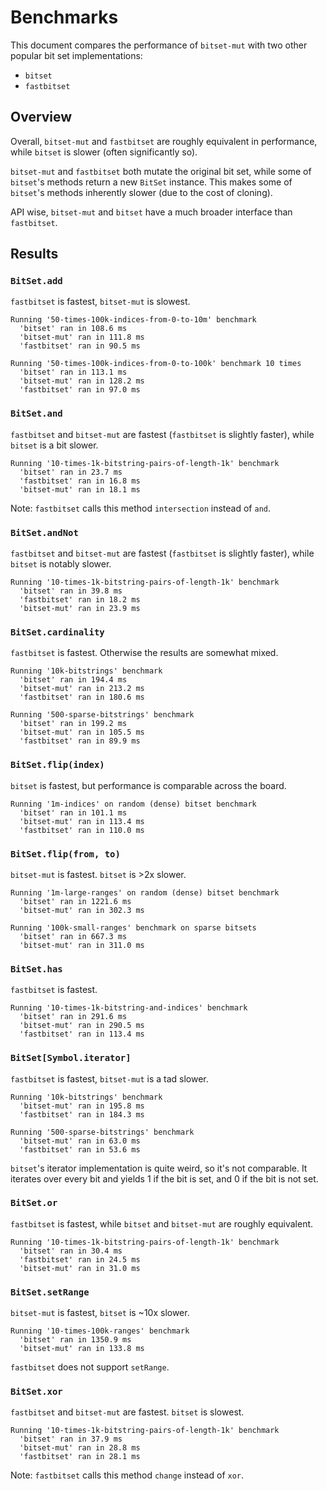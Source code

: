 # Benchmarks

This document compares the performance of `bitset-mut` with two other popular bit set implementations:

 * `bitset`
 * `fastbitset`

 ## Overview

Overall, `bitset-mut` and `fastbitset` are roughly equivalent in performance, while `bitset` is slower (often significantly so).

`bitset-mut` and `fastbitset` both mutate the original bit set, while some of `bitset`'s methods return a new `BitSet` instance. This makes some of `bitset`'s methods inherently slower (due to the cost of cloning).

API wise, `bitset-mut` and `bitset` have a much broader interface than `fastbitset`.

## Results

### `BitSet.add`

`fastbitset` is fastest, `bitset-mut` is slowest.

```
Running '50-times-100k-indices-from-0-to-10m' benchmark
  'bitset' ran in 108.6 ms
  'bitset-mut' ran in 111.8 ms
  'fastbitset' ran in 90.5 ms

Running '50-times-100k-indices-from-0-to-100k' benchmark 10 times
  'bitset' ran in 113.1 ms
  'bitset-mut' ran in 128.2 ms
  'fastbitset' ran in 97.0 ms
```

### `BitSet.and`

`fastbitset` and `bitset-mut` are fastest (`fastbitset` is slightly faster), while `bitset` is a bit slower.

```
Running '10-times-1k-bitstring-pairs-of-length-1k' benchmark
  'bitset' ran in 23.7 ms
  'fastbitset' ran in 16.8 ms
  'bitset-mut' ran in 18.1 ms
```

Note: `fastbitset` calls this method `intersection` instead of `and`.

### `BitSet.andNot`

`fastbitset` and `bitset-mut` are fastest (`fastbitset` is slightly faster), while `bitset` is notably slower.

```
Running '10-times-1k-bitstring-pairs-of-length-1k' benchmark
  'bitset' ran in 39.8 ms
  'fastbitset' ran in 18.2 ms
  'bitset-mut' ran in 23.9 ms
```

### `BitSet.cardinality`

`fastbitset` is fastest. Otherwise the results are somewhat mixed.

```
Running '10k-bitstrings' benchmark
  'bitset' ran in 194.4 ms
  'bitset-mut' ran in 213.2 ms
  'fastbitset' ran in 180.6 ms

Running '500-sparse-bitstrings' benchmark
  'bitset' ran in 199.2 ms
  'bitset-mut' ran in 105.5 ms
  'fastbitset' ran in 89.9 ms
```

### `BitSet.flip(index)`

`bitset` is fastest, but performance is comparable across the board.

```
Running '1m-indices' on random (dense) bitset benchmark
  'bitset' ran in 101.1 ms
  'bitset-mut' ran in 113.4 ms
  'fastbitset' ran in 110.0 ms
```

### `BitSet.flip(from, to)`

`bitset-mut` is fastest. `bitset` is >2x slower.

```
Running '1m-large-ranges' on random (dense) bitset benchmark
  'bitset' ran in 1221.6 ms
  'bitset-mut' ran in 302.3 ms

Running '100k-small-ranges' benchmark on sparse bitsets
  'bitset' ran in 667.3 ms
  'bitset-mut' ran in 311.0 ms
```

### `BitSet.has`

`fastbitset` is fastest.

```
Running '10-times-1k-bitstring-and-indices' benchmark
  'bitset' ran in 291.6 ms
  'bitset-mut' ran in 290.5 ms
  'fastbitset' ran in 113.4 ms
```

### `BitSet[Symbol.iterator]`

`fastbitset` is fastest, `bitset-mut` is a tad slower.

```
Running '10k-bitstrings' benchmark
  'bitset-mut' ran in 195.8 ms
  'fastbitset' ran in 184.3 ms

Running '500-sparse-bitstrings' benchmark
  'bitset-mut' ran in 63.0 ms
  'fastbitset' ran in 53.6 ms
```

`bitset`'s iterator implementation is quite weird, so it's not comparable. It iterates over every bit and yields 1 if the bit is set, and 0 if the bit is not set.

### `BitSet.or`

`fastbitset` is fastest, while `bitset` and `bitset-mut` are roughly equivalent.

```
Running '10-times-1k-bitstring-pairs-of-length-1k' benchmark
  'bitset' ran in 30.4 ms
  'fastbitset' ran in 24.5 ms
  'bitset-mut' ran in 31.0 ms
```

### `BitSet.setRange`

`bitset-mut` is fastest, `bitset` is ~10x slower.

```
Running '10-times-100k-ranges' benchmark
  'bitset' ran in 1350.9 ms
  'bitset-mut' ran in 133.8 ms
```

`fastbitset` does not support `setRange`.

### `BitSet.xor`

`fastbitset` and `bitset-mut` are fastest. `bitset` is slowest.

```
Running '10-times-1k-bitstring-pairs-of-length-1k' benchmark
  'bitset' ran in 37.9 ms
  'bitset-mut' ran in 28.8 ms
  'fastbitset' ran in 28.1 ms
```

Note: `fastbitset` calls this method `change` instead of `xor`.
